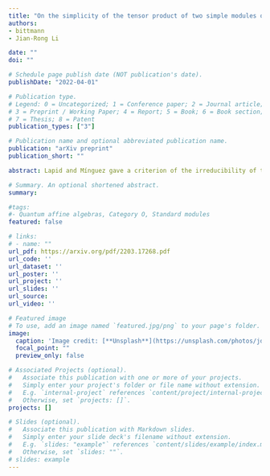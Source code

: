 ```yaml
---
title: "On the simplicity of the tensor product of two simple modules of quantum affine algebras"
authors:
- bittmann
- Jian-Rong Li

date: ""
doi: ""

# Schedule page publish date (NOT publication's date).
publishDate: "2022-04-01"

# Publication type.
# Legend: 0 = Uncategorized; 1 = Conference paper; 2 = Journal article;
# 3 = Preprint / Working Paper; 4 = Report; 5 = Book; 6 = Book section;
# 7 = Thesis; 8 = Patent
publication_types: ["3"]

# Publication name and optional abbreviated publication name.
publication: "arXiv preprint"
publication_short: ""

abstract: Lapid and Mínguez gave a criterion of the irreducibility of the parabolic induction $\sigma \times \pi$, where $\sigma$ is a ladder representation and $\pi$ is an arbitrary irreducible representation of the general linear group over a non-archimedean field. Through quantum affine Schur-Weyl duality, when $k$ is large enough, this gives a criterion of the irreducibility of the tensor product of a snake module $L(M)$ and any simple module $L(N)$ of the quantum affine algebra $U_q(\widehat{\mathfrak{sl}_k})$. The goal of this paper is to add conditions to their criterion such that it works for any $k \geq 1$. We prove the criterion in the case that $L(M)$, $L(N)$ are snake modules or $M=Y_{1,s}$ for some $s \in \mathbb{Z}$, $L(N)$ is any simple module. We also defined a similar criterion in terms of two tableaux and show that for any $k \geq 1$, two ladders in the Grassmannian cluster algebra $\mathbb{C}\mathrm{Gr}(k,n, \sim)]$ are compatible if and only if the corresponding tableaux satisfy the criterion. This generalizes Leclerc and Zelevinsky's result that two Plücker coordinates are compatible if and only if they are weakly separated.

# Summary. An optional shortened abstract.
summary: 

#tags:
#- Quantum affine algebras, Category O, Standard modules
featured: false

# links:
# - name: ""
url_pdf: https://arxiv.org/pdf/2203.17268.pdf
url_code: ''
url_dataset: ''
url_poster: ''
url_project: ''
url_slides: ''
url_source: 
url_video: ''

# Featured image
# To use, add an image named `featured.jpg/png` to your page's folder. 
image:
  caption: 'Image credit: [**Unsplash**](https://unsplash.com/photos/jdD8gXaTZsc)'
  focal_point: ""
  preview_only: false

# Associated Projects (optional).
#   Associate this publication with one or more of your projects.
#   Simply enter your project's folder or file name without extension.
#   E.g. `internal-project` references `content/project/internal-project/index.md`.
#   Otherwise, set `projects: []`.
projects: []

# Slides (optional).
#   Associate this publication with Markdown slides.
#   Simply enter your slide deck's filename without extension.
#   E.g. `slides: "example"` references `content/slides/example/index.md`.
#   Otherwise, set `slides: ""`.
# slides: example
---
```







